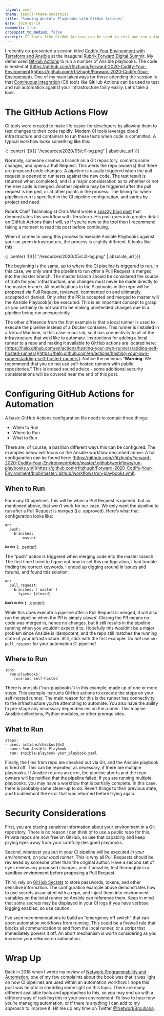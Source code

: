 ```yaml
---
layout: post
theme: jekyll-theme-modernist
title: "Running Ansible Playbooks with GitHub Actions"
date: 2020-05-19
comments: true
crosspost_to_medium: false
excerpt: CI tools like GitHub Actions can be used to test and run automation against your infrastructure fairly easily<p>
---
```


I recently co-presented a session titled [Codify Your Environment with Terraform and Ansible](https://hi.com) at the inaugural [Rubrik Forward Digital Summit](https://forward.rubrik.com/). My demo used [GitHub Actions](https://github.com/features/actions) to run a number of Ansible playbooks. The code is hosted at [https://github.com/rfitzhugh/Forward-2020-Codify-Your-Environment](https://github.com/rfitzhugh/Forward-2020-Codify-Your-Environment). One of my main takeaways for those attending the session is that [Continuous Integration](https://en.wikipedia.org/wiki/Continuous_integration) (CI) tools like GitHub Actions can be used to test and run automation against your infrastructure fairly easily. Let's take a look.


# The GitHub Actions Flow

CI tools were created to make life easier for developers by allowing them to test changes to their code rapidly. Modern CI tools leverage cloud infrastructure and containers to run these tests when code is committed. A typical workflow looks something like this: 

{: .center}
![]({{ "/resources/2020/05/ci1-bg.png" | absolute_url }})


Normally, someone creates a branch on a Git repository, commits some changes, and opens a Pull Request. This alerts the repo owner(s) that there are proposed code changes. A pipeline is  usually triggered when the pull request is opened to run tests against the new code. The test result is returned when completed, and is a major consideration as to whether or not the new code is merged. Another pipeline may be triggered after the pull request is merged, or at other points in the process. The timing for when pipelines run is specified in the CI pipeline configuration, and varies by project and need.

 

Rubrik Chief Technologist Chris Wahl wrote a [snazzy blog post](https://wahlnetwork.com/2020/05/12/continuous-integration-with-github-actions-and-terraform/) that demonstrates this workflow with Terraform. His post goes into greater detail on GitHub Actions than I will, so if you’re new to the tool then I recommend taking a moment to read his post before continuing.

When it comes to using this process to execute Ansible Playbooks against your on-prem infrastructure, the process is slightly different. It looks like this:


{: .center}
![]({{ "/resources/2020/05/ci2-bg.png" | absolute_url }})


The beginning is the same, up to where the CI pipeline is triggered to run. In this case, we only want the pipeline to run _after_ a Pull Request is merged into the master branch. The master branch should be considered the source of truth for your infrastructure, and changes must never be made directly to the master branch. All modifications to the Playbooks in the repo will be proposed via Pull Request, reviewed, commented on and ultimately accepted or denied. Only after the PR is accepted and merged to master will the Ansible Playbook(s) be executed. This is an important concept to grasp as you certainly do not want to be making unintended changes due to a pipeline being run unexpectedly.

The other difference from the first example is that a local runner is used to execute the pipeline instead of a Docker container. This runner is installed in a Virtual Machine, in this case in our lab, so it has connectivity to all of the infrastructure that we’d like to automate. Instructions for adding a local runner to a repo and making it available to GitHub actions are located here: [https://help.github.com/en/actions/hosting-your-own-runners/adding-self-hosted-runners](https://help.github.com/en/actions/hosting-your-own-runners/adding-self-hosted-runners). Notice the ominous “**Warning**: We recommend that you do not use self-hosted runners with public repositories.” This is indeed sound advice - some additional security considerations will be covered near the end of this post.


# Configuring GitHub Actions for Automation

A basic GitHub Actions configuration file needs to contain three things:



*   When to Run
*   Where to Run
*   What to Run

There are, of course, a bazillion different ways this can be configured. The examples below will focus on the Ansible workflow described above. A full configuration can be found here: [https://github.com/rfitzhugh/Forward-2020-Codify-Your-Environment/blob/master/.github/workflows/run-playbooks.yml](https://github.com/rfitzhugh/Forward-2020-Codify-Your-Environment/blob/master/.github/workflows/run-playbooks.yml).


## When to Run

For many CI pipelines, this will be when a Pull Request is opened, but as mentioned above, that won’t work for our case. We only want the pipeline to run after a Pull Request is _merged_ (i.e. approved). Here’s what that configuration looks like:


```
on:
  push:
    branches:
      - master
```

<sub><sup>**Do this**</sup></sub>
{: .center}

The “push” action is triggered when merging code into the master branch. The first time I tried to figure out how to set this configuration, I had trouble finding the correct keywords. I ended up digging around in issues and forums, and found this solution:


```
on:
  pull_request:
    branches: [ master ]
      types: [closed]
```
<sub><sup>**Don't do this**</sup></sub>
{: .center}

While this does execute a pipeline after a Pull Request is merged, it will also run the pipeline when the PR is simply _closed_. Closing the PR means no code was merged in, hence no changes, but it still results in the pipeline running when you wouldn’t expect it to. Hopefully this wouldn’t be a major problem since Ansible is idempotent, and the repo still matches the running state of your infrastructure. Still, stick with the first example. Do _not_ use `on: pull_request` for your automation CI pipeline!


## Where to Run


```
jobs:
  run-playbooks:
    runs-on: self-hosted
```


There is one job (“run-playbooks”) in this example, made up of one or more steps. This example instructs GitHub actions to execute the steps on your self-hosted runner. The main reason for this is the runner has connectivity to the infrastructure you’re attempting to automate. You also have the ability to pre-stage any necessary dependencies on the runner. This may be Ansible collections, Python modules, or other prerequisites.


## What to Run


```
steps:
- uses: actions/checkout@v2
- name: Run Ansible Playbook
  run: ansible-playbook your_playbook.yaml
```


Finally, the files from repo are checked out via Git, and the Ansible playbook is fired off. This can be repeated, as necessary, if there are multiple playbooks. If Ansible returns an error, the pipeline aborts and the repo owners will be notified that the pipeline failed. If you are running multiple playbooks, you may have a workflow that is partially complete. In this case, there is probably some clean-up to do. Revert things to their previous state, and troubleshoot the error that was returned before trying again.


# Security Considerations

First, you are placing sensitive information about your environment in a Git repository. There is no reason I can think of to use a public repo for this. Private repos are now free on GitHub, so use that capability and keep prying eyes away from your carefully designed playbooks.

Second, whatever you put in your CI pipeline will be executed _in your environment, on your local runner_. This is why all Pull Requests should be reviewed by someone other than the original author. Have a second set of eyes review any proposed changes, and if possible, test thoroughly in a sandbox environment before proposing a Pull Request.

Third, rely on [GitHub Secrets](https://help.github.com/en/actions/configuring-and-managing-workflows/creating-and-storing-encrypted-secrets) to store passwords, tokens, and other sensitive information. The configuration example above demonstrates how to use secrets associated with a repo, and inject them into environment variables on the local runner so Ansible can reference them. Keep in mind that some secrets may be displayed in your CI logs if you have verbose logging enabled, so use caution.

I’ve seen recommendations to build an “emergency off switch” that can abort automation workflows from running. This could be a firewall rule that blocks all communication to and from the local runner, or a script that immediately powers it off. An abort mechanism is worth considering as you increase your reliance on automation.


# Wrap Up

Back in 2018 when I wrote my review of [Network Programmability and Automation](https://networkbrouhaha.com/2018/03/network-automation-book-review/), one of my few complaints about the book was that it was light on how CI pipelines are used within an automation workflow. I hope this post was helpful in shedding some light on this topic. There are many different available tools and approaches to this, so you may end up with a different way of tackling this in your own environment. I’d love to hear how you’re managing automation, or if there is anything I can add to my approach to improve it. Hit me up any time on Twitter [@NetworkBrouhaha](https://www.twitter.com/networkbrouhaha).